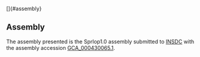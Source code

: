 []{#assembly}

Assembly
--------

The assembly presented is the Sprlop1.0 assembly submitted to
[INSDC](http://www.insdc.org) with the assembly accession
[GCA\_000430065.1](http://www.ebi.ac.uk/ena/data/view/GCA_000430065.1).
